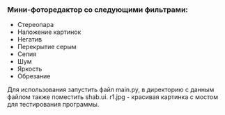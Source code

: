 ### Мини-фоторедактор со следующими фильтрами:
- Стереопара
- Наложение картинок
- Негатив
- Перекрытие серым
- Сепия
- Шум
- Яркость
- Обрезание

Для использования запустить файл main.py, в директорию с данным файлом
также поместить shab.ui. r1.jpg - красивая картинка с мостом для тестирования
программы.
